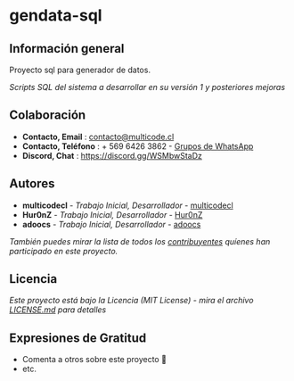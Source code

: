 # gendata-sql

## Información general

Proyecto sql para generador de datos.

_Scripts SQL del sistema a desarrollar en su versión 1 y posteriores mejoras_

## Colaboración
* **Contacto, Email** : contacto@multicode.cl
* **Contacto, Teléfono** : + 569 6426 3862 - [Grupos de WhatsApp](https://chat.whatsapp.com/EXveAd4eERKF1aY2zzUvLr)
* **Discord, Chat** : https://discord.gg/WSMbwStaDz

## Autores
* **multicodecl** - *Trabajo Inicial, Desarrollador* - [multicodecl](https://github.com/multicodecl)
* **Hur0nZ** - *Trabajo Inicial, Desarrollador* - [Hur0nZ](https://github.com/Hur0nZ)
* **adoocs** - *Trabajo Inicial, Desarrollador* - [adoocs](https://github.com/adoocs)

_También puedes mirar la lista de todos los [contribuyentes](https://github.com/multicodecl/gendata/contributors) quíenes han participado en este proyecto._

## Licencia
_Este proyecto está bajo la Licencia (MIT License) - mira el archivo [LICENSE.md](LICENSE) para detalles_

## Expresiones de Gratitud
* Comenta a otros sobre este proyecto 📢
* etc.
